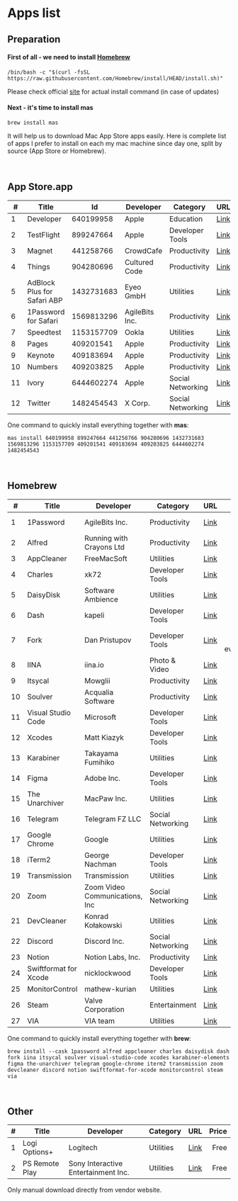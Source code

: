 # Apps list

## Preparation

#### First of all - we need to install [Homebrew](https://brew.sh)

```shell
/bin/bash -c "$(curl -fsSL https://raw.githubusercontent.com/Homebrew/install/HEAD/install.sh)"
```
Please check official [site](https://brew.sh) for actual install command (in case of updates)

#### Next - it's time to install mas
```shell
brew install mas
```
It will help us to download Mac App Store apps easily.
Here is complete list of apps I prefer to install on each my mac machine since day one, split by source (App Store or Homebrew).

</br>

## App Store.app
|# | Title                         | Id         | Developer     | Category          | URL                                                                             |Price           |
|--|-------------------------------|------------|---------------|-------------------|:--------------------------------------------------------------------------------|---------------:|
|1 | Developer                     | 640199958  | Apple         | Education         |[Link](https://apps.apple.com/us/app/apple-developer/id640199958)                |Free            |
|2 | TestFlight                    | 899247664  | Apple         | Developer Tools   |[Link](https://apps.apple.com/by/app/testflight/id899247664)                     |Free            |
|3 | Magnet                        | 441258766  | CrowdCafe     | Productivity      |[Link](https://apps.apple.com/by/app/magnet/id441258766)                         |$7.99           |
|4 | Things                        | 904280696  | Cultured Code | Productivity      |[Link](https://apps.apple.com/by/app/things-3/id904280696)                       |$49.99          |
|5 | AdBlock Plus for Safari ABP   | 1432731683 | Eyeo GmbH     | Utilities         |[Link](https://apps.apple.com/by/app/adblock-plus-for-safari-abp/id1432731683)   |Free with in-app|
|6 | 1Password for Safari          | 1569813296 | AgileBits Inc.| Productivity      |[Link](https://apps.apple.com/by/app/1password-for-safari/id1569813296?mt=12)    |Free            |
|7 | Speedtest                     | 1153157709 | Ookla         | Utilities         |[Link](https://apps.apple.com/by/app/speedtest-by-ookla/id1153157709?mt=12)      |Free            |
|8 | Pages                         | 409201541  | Apple         | Productivity      |[Link](https://apps.apple.com/by/app/pages/id409201541?mt=12)                    |Free            |
|9 | Keynote                       | 409183694  | Apple         | Productivity      |[Link](https://apps.apple.com/by/app/keynote/id409183694?mt=12)                  |Free            |
|10| Numbers                       | 409203825  | Apple         | Productivity      |[Link](https://apps.apple.com/by/app/numbers/id409203825?mt=12)                  |Free            |
|11| Ivory                         | 6444602274 | Apple         | Social Networking |[Link](https://apps.apple.com/by/app/ivory-for-mastodon-by-tapbots/id6444602274) |Free            |
|12| Twitter                       | 1482454543 | X Corp.       | Social Networking |[Link](https://apps.apple.com/by/app/twitter/id1482454543)                       |Free            |

One command to quickly install everything together with **mas**:
```shell  
mas install 640199958 899247664 441258766 904280696 1432731683 1569813296 1153157709 409201541 409183694 409203825 6444602274 1482454543
```

</br>  

## Homebrew
|#  | Title                | Developer                     | Category         | URL                                                     | Price                  |
|---|----------------------|-------------------------------|------------------|---------------------------------------------------------|-----------------------:|
|1  | 1Password            | AgileBits Inc.                | Productivity     | [Link](https://1password.com/)                          | $36 annually           |
|2  | Alfred               | Running with Crayons Ltd      | Productivity     | [Link](https://www.alfredapp.com)                       | £34                    |
|3  | AppCleaner           | FreeMacSoft                   | Utilities        | [Link](https://freemacsoft.net/appcleaner/)             | Free                   |
|4  | Charles              | xk72                          | Developer Tools  | [Link](https://www.charlesproxy.com/)                   | $50                    |
|5  | DaisyDisk            | Software Ambience             | Utilities        | [Link](https://daisydiskapp.com/)                       | $12                    |
|6  | Dash                 | kapeli                        | Developer Tools  | [Link](https://kapeli.com/dash)                         | $30                    |
|7  | Fork                 | Dan Pristupov                 | Developer Tools  | [Link](https://git-fork.com/)                           | $49.99, free evaluation|
|8  | IINA                 | iina.io                       | Photo & Video    | [Link](https://iina.io)                                 | Free                   |
|9  | Itsycal              | Mowglii                       | Productivity     | [Link](https://www.mowglii.com/itsycal/)                | Free                   |
|10 | Soulver              | Acqualia Software             | Productivity     | [Link](https://www.acqualia.com/soulver/)               | $34.95                 |
|11 | Visual Studio Code   | Microsoft                     | Developer Tools  | [Link](https://code.visualstudio.com/)                  | Free                   |
|12 | Xcodes               | Matt Kiazyk                   | Developer Tools  | [Link](https://www.xcodes.app)                          | Free                   |
|13 | Karabiner            | Takayama Fumihiko             | Utilities        | [Link](https://karabiner-elements.pqrs.org)             | Free                   |
|14 | Figma                | Adobe Inc.                    | Developer Tools  | [Link](https://www.figma.com/)                          | Free                   |
|15 | The Unarchiver       | MacPaw Inc.                   | Utilities        | [Link](https://theunarchiver.com)                       | Free                   |
|16 | Telegram             | Telegram FZ LLC               | Social Networking| [Link](https://macos.telegram.org)                      | Free                   |
|17 | Google Chrome        | Google                        | Utilities        | [Link](https://www.google.com/chrome/)                  | Free                   |
|18 | iTerm2               | George Nachman                | Developer Tools  | [Link](https://iterm2.com)                              | Free                   |
|19 | Transmission         | Transmission                  | Utilities        | [Link](https://transmissionbt.com)                      | Free                   |
|20 | Zoom                 | Zoom Video Communications, Inc| Social Networking| [Link](https://zoom.us)                                 | Free                   |
|21 | DevCleaner           | Konrad Kołakowski             | Utilities        | [Link](https://github.com/vashpan/xcode-dev-cleaner)    | Free                   |
|22 | Discord              | Discord Inc.                  | Social Networking| [Link](https://discord.com)                             | Free                   |
|23 | Notion               | Notion Labs, Inc.             | Productivity     | [Link](https://www.notion.so)                           | Free                   |
|24 | Swiftformat for Xcode| nicklockwood                  | Developer Tools  | [Link](https://github.com/nicklockwood/SwiftFormat)     | Free                   |
|25 | MonitorControl       | mathew-kurian                 | Utilities        | [Link](https://github.com/MonitorControl/MonitorControl)| Free                   |
|26 | Steam                | Valve Corporation             | Entertainment    | [Link](https://store.steampowered.com/about/)           | Free                   |
|27 | VIA                  | VIA team                      | Utilities        | [Link](https://www.caniusevia.com)                      | Free                   |

One command to quickly install everything together with **brew**:
```shell
brew install --cask 1password alfred appcleaner charles daisydisk dash fork iina itsycal soulver visual-studio-code xcodes karabiner-elements figma the-unarchiver telegram google-chrome iterm2 transmission zoom devcleaner discord notion swiftformat-for-xcode monitorcontrol steam via
```
</br>

## Other

|# | Title          | Developer                          | Category  | URL                                                                   | Price  |
|--|----------------|------------------------------------|-----------|-----------------------------------------------------------------------|-------:|
|1 | Logi Options+  | Logitech                           | Utilities | [Link](https://www.logitech.com/en-us/software/logi-options-plus.html)| Free   |
|2 | PS Remote Play | Sony Interactive Entertainment Inc.| Utilities | [Link](https://remoteplay.dl.playstation.net/remoteplay/lang/en/)     | Free   |

Only manual download directly from vendor website.